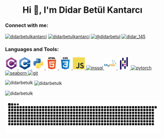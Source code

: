 <h1 align="center">Hi 👋, I'm Didar Betül Kantarcı</h1>
<h3 align="left">Connect with me:</h3>
<p align="left">
<a href="https://linkedin.com/in/didarbetulkantarci" target="blank"><img align="center" src="https://raw.githubusercontent.com/rahuldkjain/github-profile-readme-generator/master/src/images/icons/Social/linked-in-alt.svg" alt="didarbetulkantarci" height="30" width="40" /></a>
<a href="https://kaggle.com/didarbetulkantarci" target="blank"><img align="center" src="https://raw.githubusercontent.com/rahuldkjain/github-profile-readme-generator/master/src/images/icons/Social/kaggle.svg" alt="didarbetulkantarci" height="30" width="40" /></a>
<a href="https://medium.com/@didarbetul" target="blank"><img align="center" src="https://raw.githubusercontent.com/rahuldkjain/github-profile-readme-generator/master/src/images/icons/Social/medium.svg" alt="@didarbetul" height="30" width="40" /></a>
<a href="https://www.hackerrank.com/didar_145" target="blank"><img align="center" src="https://raw.githubusercontent.com/rahuldkjain/github-profile-readme-generator/master/src/images/icons/Social/hackerrank.svg" alt="didar_145" height="30" width="40" /></a>
</p>

<h3 align="left">Languages and Tools:</h3>
<p align="left"> <a href="https://www.w3schools.com/cs/" target="_blank" rel="noreferrer"> <img src="https://raw.githubusercontent.com/devicons/devicon/master/icons/csharp/csharp-original.svg" alt="csharp" width="40" height="40"/> </a> <a href="https://www.w3schools.com/cpp/" target="_blank" rel="noreferrer"> <img src="https://raw.githubusercontent.com/devicons/devicon/master/icons/cplusplus/cplusplus-original.svg" alt="cplusplus" width="40" height="40"/> </a> <a href="https://www.python.org" target="_blank" rel="noreferrer"> <img src="https://raw.githubusercontent.com/devicons/devicon/master/icons/python/python-original.svg" alt="python" width="40" height="40"/> </a>  <a href="https://www.w3.org/html/" target="_blank" rel="noreferrer"> <img src="https://raw.githubusercontent.com/devicons/devicon/master/icons/html5/html5-original-wordmark.svg" alt="html5" width="40" height="40"/> </a> <a href="https://www.w3schools.com/css/" target="_blank" rel="noreferrer"> <img src="https://raw.githubusercontent.com/devicons/devicon/master/icons/css3/css3-original-wordmark.svg" alt="css3" width="40" height="40"/> </a>  <a href="https://developer.mozilla.org/en-US/docs/Web/JavaScript" target="_blank" rel="noreferrer"> <img src="https://raw.githubusercontent.com/devicons/devicon/master/icons/javascript/javascript-original.svg" alt="javascript" width="40" height="40"/> </a> <a href="https://www.microsoft.com/en-us/sql-server" target="_blank" rel="noreferrer"> <img src="https://www.svgrepo.com/show/303229/microsoft-sql-server-logo.svg" alt="mssql" width="40" height="40"/> </a> <a href="https://www.mysql.com/" target="_blank" rel="noreferrer"> <img src="https://raw.githubusercontent.com/devicons/devicon/master/icons/mysql/mysql-original-wordmark.svg" alt="mysql" width="40" height="40"/> </a> <a href="https://pandas.pydata.org/" target="_blank" rel="noreferrer"> <img src="https://raw.githubusercontent.com/devicons/devicon/2ae2a900d2f041da66e950e4d48052658d850630/icons/pandas/pandas-original.svg" alt="pandas" width="40" height="40"/> </a>  <a href="https://pytorch.org/" target="_blank" rel="noreferrer"> <img src="https://www.vectorlogo.zone/logos/pytorch/pytorch-icon.svg" alt="pytorch" width="40" height="40"/> </a> <a href="https://seaborn.pydata.org/" target="_blank" rel="noreferrer"> <img src="https://seaborn.pydata.org/_images/logo-mark-lightbg.svg" alt="seaborn" width="40" height="40"/> </a> <a href="https://git-scm.com/" target="_blank" rel="noreferrer"> <img src="https://www.vectorlogo.zone/logos/git-scm/git-scm-icon.svg" alt="git" width="40" height="40"/> </a> </p> 

<p><img align="left" src="https://github-readme-stats.vercel.app/api/top-langs?username=didarbetulk&show_icons=true&locale=en&layout=compact" alt="didarbetulk" /></p>

<p>&nbsp;<img align="center" src="https://github-readme-stats.vercel.app/api?username=didarbetulk&show_icons=true&locale=en" alt="didarbetulk" /></p>

<p><img align="center" src="https://github-readme-streak-stats.herokuapp.com/?user=didarbetulk&" alt="didarbetulk" /></p>

<picture>
  <source media="(prefers-color-scheme: dark)" srcset="https://raw.githubusercontent.com/didarbetulk/didarbetulk/output/github-contribution-grid-snake-dark.svg">
  <source media="(prefers-color-scheme: light)" srcset="https://raw.githubusercontent.com/didarbetulk/didarbetulk/output/github-contribution-grid-snake.svg">
  <img alt="github contribution grid snake animation" src="https://raw.githubusercontent.com/didarbetulk/didarbetulk/output/github-contribution-grid-snake.svg">
</picture>

